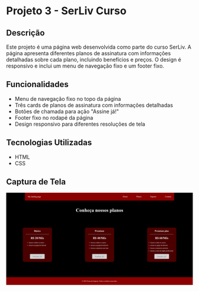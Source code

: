 # Projeto 3 - SerLiv Curso

## Descrição

Este projeto é uma página web desenvolvida como parte do curso SerLiv. A página apresenta diferentes planos de assinatura com informações detalhadas sobre cada plano, incluindo benefícios e preços. O design é responsivo e inclui um menu de navegação fixo e um footer fixo.

## Funcionalidades

- Menu de navegação fixo no topo da página
- Três cards de planos de assinatura com informações detalhadas
- Botões de chamada para ação "Assine já!"
- Footer fixo no rodapé da página
- Design responsivo para diferentes resoluções de tela

## Tecnologias Utilizadas

- HTML
- CSS

## Captura de Tela

![Captura de Tela do Projeto](<./127.0.0.1_5500_index.html%20(5).png>)

